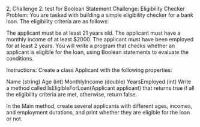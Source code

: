 

2, Challenge 2: test for Boolean Statement
Challenge: Eligibility Checker
Problem:
You are tasked with building a simple eligibility checker for a bank loan. The eligibility criteria are as follows:

The applicant must be at least 21 years old.
The applicant must have a monthly income of at least $2000.
The applicant must have been employed for at least 2 years.
You will write a program that checks whether an applicant is eligible for the loan, using Boolean statements to evaluate the conditions.

Instructions:
Create a class Applicant with the following properties:

Name (string)
Age (int)
MonthlyIncome (double)
YearsEmployed (int)
Write a method called IsEligibleForLoan(Applicant applicant) that returns true if all the eligibility criteria are met, otherwise, return false.

In the Main method, create several applicants with different ages, incomes, and employment durations, and print whether they are eligible for the loan or not.